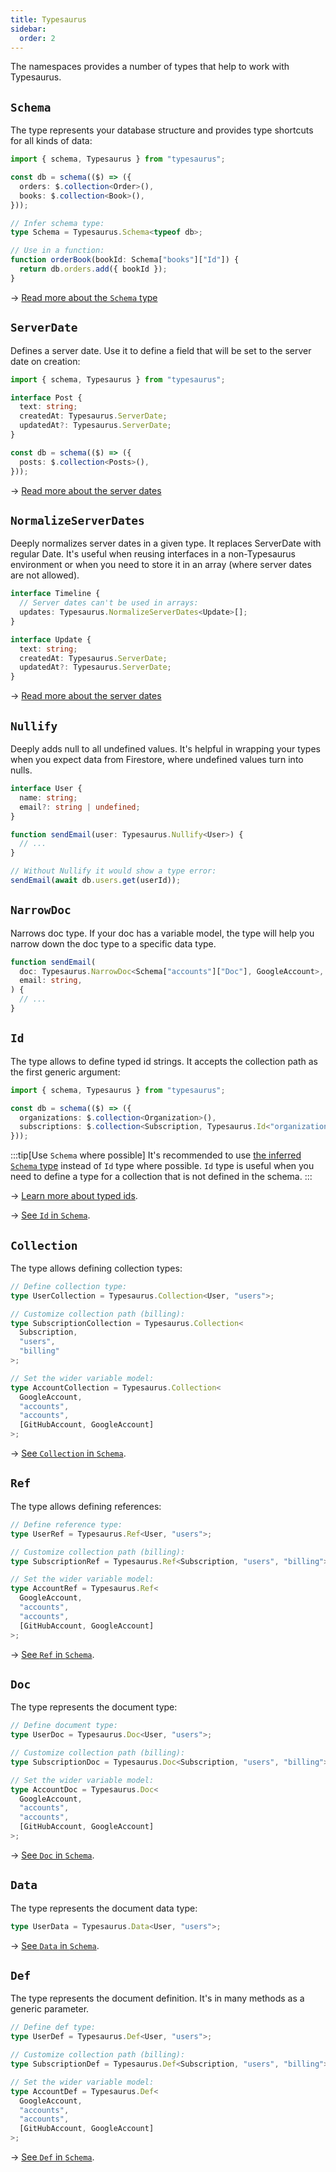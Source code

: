 ```yaml
---
title: Typesaurus
sidebar:
  order: 2
---
```


The namespaces provides a number of types that help to work with Typesaurus.

## `Schema`

The type represents your database structure and provides type shortcuts for all kinds of data:

```ts
import { schema, Typesaurus } from "typesaurus";

const db = schema(($) => ({
  orders: $.collection<Order>(),
  books: $.collection<Book>(),
}));

// Infer schema type:
type Schema = Typesaurus.Schema<typeof db>;

// Use in a function:
function orderBook(bookId: Schema["books"]["Id"]) {
  return db.orders.add({ bookId });
}
```

→ [Read more about the `Schema` type](/types/schema/)

## `ServerDate`

Defines a server date. Use it to define a field that will be set to the server date on creation:

```ts
import { schema, Typesaurus } from "typesaurus";

interface Post {
  text: string;
  createdAt: Typesaurus.ServerDate;
  updatedAt?: Typesaurus.ServerDate;
}

const db = schema(($) => ({
  posts: $.collection<Posts>(),
}));
```

→ [Read more about the server dates](/type-safety/server-dates/)

## `NormalizeServerDates`

Deeply normalizes server dates in a given type. It replaces ServerDate with regular Date. It's useful when reusing interfaces in a non-Typesaurus environment or when you need to store it in an array (where server dates are not allowed).

```ts
interface Timeline {
  // Server dates can't be used in arrays:
  updates: Typesaurus.NormalizeServerDates<Update>[];
}

interface Update {
  text: string;
  createdAt: Typesaurus.ServerDate;
  updatedAt?: Typesaurus.ServerDate;
}
```

→ [Read more about the server dates](/type-safety/server-dates/)

## `Nullify`

Deeply adds null to all undefined values. It's helpful in wrapping your types when you expect data from Firestore, where undefined values turn into nulls.

```ts
interface User {
  name: string;
  email?: string | undefined;
}

function sendEmail(user: Typesaurus.Nullify<User>) {
  // ...
}

// Without Nullify it would show a type error:
sendEmail(await db.users.get(userId));
```

## `NarrowDoc`

Narrows doc type. If your doc has a variable model, the type will help you narrow down the doc type to a specific data type.

```ts
function sendEmail(
  doc: Typesaurus.NarrowDoc<Schema["accounts"]["Doc"], GoogleAccount>,
  email: string,
) {
  // ...
}
```

## `Id`

The type allows to define typed id strings. It accepts the collection path as the first generic argument:

```ts
import { schema, Typesaurus } from "typesaurus";

const db = schema(($) => ({
  organizations: $.collection<Organization>(),
  subscriptions: $.collection<Subscription, Typesaurus.Id<"organizations">>(),
}));
```

:::tip[Use `Schema` where possible]
It's recommended to use [the inferred `Schema` type](/types/schema/#id) instead of `Id` type where possible. `Id` type is useful when you need to define a type for a collection that is not defined in the schema.
:::

→ [Learn more about typed ids](/type-safety/typed-ids/).

→ [See `Id` in `Schema`](/types/schema/#id).

## `Collection`

The type allows defining collection types:

```ts
// Define collection type:
type UserCollection = Typesaurus.Collection<User, "users">;

// Customize collection path (billing):
type SubscriptionCollection = Typesaurus.Collection<
  Subscription,
  "users",
  "billing"
>;

// Set the wider variable model:
type AccountCollection = Typesaurus.Collection<
  GoogleAccount,
  "accounts",
  "accounts",
  [GitHubAccount, GoogleAccount]
>;
```

→ [See `Collection` in `Schema`](/types/schema/#collection).

## `Ref`

The type allows defining references:

```ts
// Define reference type:
type UserRef = Typesaurus.Ref<User, "users">;

// Customize collection path (billing):
type SubscriptionRef = Typesaurus.Ref<Subscription, "users", "billing">;

// Set the wider variable model:
type AccountRef = Typesaurus.Ref<
  GoogleAccount,
  "accounts",
  "accounts",
  [GitHubAccount, GoogleAccount]
>;
```

→ [See `Ref` in `Schema`](/types/schema/#ref).

## `Doc`

The type represents the document type:

```ts
// Define document type:
type UserDoc = Typesaurus.Doc<User, "users">;

// Customize collection path (billing):
type SubscriptionDoc = Typesaurus.Doc<Subscription, "users", "billing">;

// Set the wider variable model:
type AccountDoc = Typesaurus.Doc<
  GoogleAccount,
  "accounts",
  "accounts",
  [GitHubAccount, GoogleAccount]
>;
```

→ [See `Doc` in `Schema`](/types/schema/#doc).

## `Data`

The type represents the document data type:

```ts
type UserData = Typesaurus.Data<User, "users">;
```

→ [See `Data` in `Schema`](/types/schema/#data).

## `Def`

The type represents the document definition. It's in many methods as a generic parameter.

```ts
// Define def type:
type UserDef = Typesaurus.Def<User, "users">;

// Customize collection path (billing):
type SubscriptionDef = Typesaurus.Def<Subscription, "users", "billing">;

// Set the wider variable model:
type AccountDef = Typesaurus.Def<
  GoogleAccount,
  "accounts",
  "accounts",
  [GitHubAccount, GoogleAccount]
>;
```

→ [See `Def` in `Schema`](/types/schema/#def).

